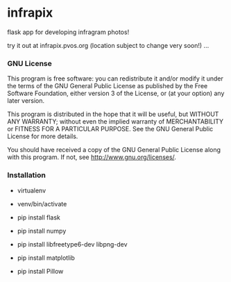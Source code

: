infrapix
==================

flask app for developing infragram photos!

try it out at infrapix.pvos.org (location subject to change very soon!) ...


### GNU License
This program is free software: you can redistribute it and/or modify
it under the terms of the GNU General Public License as published by
the Free Software Foundation, either version 3 of the License, or
(at your option) any later version.

This program is distributed in the hope that it will be useful,
but WITHOUT ANY WARRANTY; without even the implied warranty of
MERCHANTABILITY or FITNESS FOR A PARTICULAR PURPOSE.  See the
GNU General Public License for more details.

You should have received a copy of the GNU General Public License
along with this program.  If not, see <http://www.gnu.org/licenses/>.

### Installation

- virtualenv

- venv/bin/activate

- pip install flask

- pip install numpy

- pip install libfreetype6-dev libpng-dev

- pip install matplotlib

- pip install Pillow

